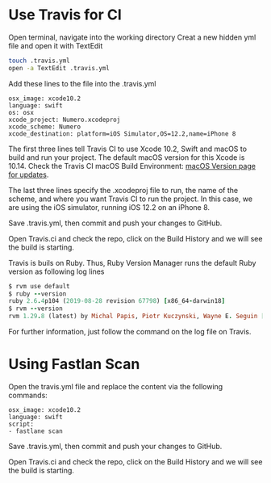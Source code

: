 #  Use Travis for CI 

Open terminal, navigate into the working directory
Creat a new hidden yml file and open it with TextEdit
```zsh 
touch .travis.yml
open -a TextEdit .travis.yml
```
Add these lines to the file into the .travis.yml 

```
osx_image: xcode10.2
language: swift
os: osx
xcode_project: Numero.xcodeproj
xcode_scheme: Numero
xcode_destination: platform=iOS Simulator,OS=12.2,name=iPhone 8

```

The first three lines tell Travis CI to use Xcode 10.2, Swift and macOS to build and run your project. 
The default macOS version for this Xcode is 10.14.
Check the Travis CI macOS Build Environment: [macOS Version page for updates](https://docs.travis-ci.com/user/reference/osx/#macos-version).

The last three lines specify the .xcodeproj file to run, the name of the scheme, and where you want Travis CI to run the project.
In this case, we are using the iOS simulator, running iOS 12.2 on an iPhone 8. 

Save .travis.yml, then commit and push your changes to GitHub. 

Open Travis.ci and check the repo, click on the Build History and we will see the build is starting. 

Travis is buils on Ruby. Thus, Ruby Version Manager runs the default Ruby version as following log lines 

``` Ruby
$ rvm use default
$ ruby --version
ruby 2.6.4p104 (2019-08-28 revision 67798) [x86_64-darwin18]
$ rvm --version
rvm 1.29.8 (latest) by Michal Papis, Piotr Kuczynski, Wayne E. Seguin [https://rvm.io]
```
For further information, just follow the command on the log file on Travis. 

# Using Fastlan Scan 

Open the travis.yml file and replace the content via the following commands: 

```
osx_image: xcode10.2
language: swift
script:
- fastlane scan
```
Save .travis.yml, then commit and push your changes to GitHub. 

Open Travis.ci and check the repo, click on the Build History and we will see the build is starting. 
